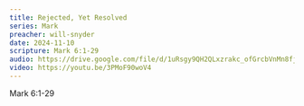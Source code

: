 ```yaml
---
title: Rejected, Yet Resolved
series: Mark
preacher: will-snyder
date: 2024-11-10
scripture: Mark 6:1-29
audio: https://drive.google.com/file/d/1uRsgy9QH2QLxzrakc_ofGrcbVnMn8fjO/view?usp=sharing
video: https://youtu.be/3PMoF90woV4
---
```

Mark 6:1-29